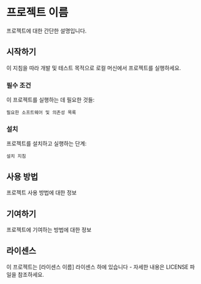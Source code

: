 # 프로젝트 이름

프로젝트에 대한 간단한 설명입니다.

## 시작하기

이 지침을 따라 개발 및 테스트 목적으로 로컬 머신에서 프로젝트를 실행하세요.

### 필수 조건

이 프로젝트를 실행하는 데 필요한 것들:

```
필요한 소프트웨어 및 의존성 목록
```

### 설치

프로젝트를 설치하고 실행하는 단계:

```
설치 지침
```

## 사용 방법

프로젝트 사용 방법에 대한 정보

## 기여하기

프로젝트에 기여하는 방법에 대한 정보

## 라이센스

이 프로젝트는 [라이센스 이름] 라이센스 하에 있습니다 - 자세한 내용은 LICENSE 파일을 참조하세요. 